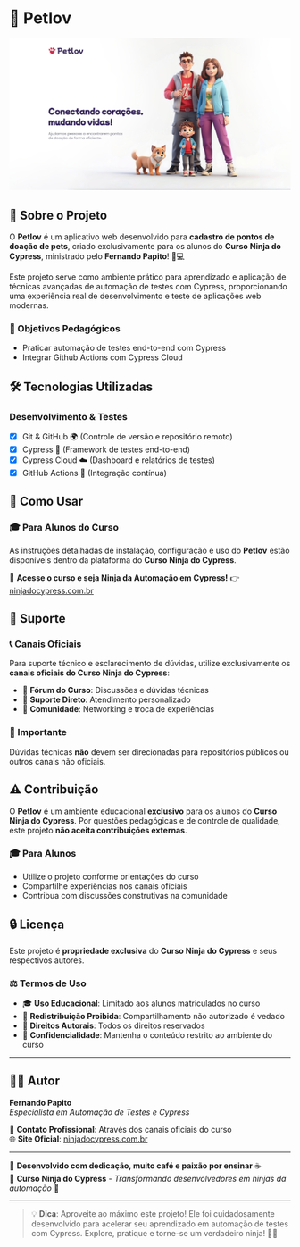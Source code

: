 # 🐶 Petlov

![Petlov Cover](.github/cover.png)

## 🚀 Sobre o Projeto

O **Petlov** é um aplicativo web desenvolvido para **cadastro de pontos de doação de pets**, criado exclusivamente para os alunos do **Curso Ninja do Cypress**, ministrado pelo **Fernando Papito**! 🥷💻

Este projeto serve como ambiente prático para aprendizado e aplicação de técnicas avançadas de automação de testes com Cypress, proporcionando uma experiência real de desenvolvimento e teste de aplicações web modernas.

### 🎯 Objetivos Pedagógicos

- Praticar automação de testes end-to-end com Cypress
- Integrar Github Actions com Cypress Cloud

## 🛠️ Tecnologias Utilizadas

### Desenvolvimento & Testes
- [x] Git & GitHub 🌍 (Controle de versão e repositório remoto)
- [x] Cypress 🧪 (Framework de testes end-to-end)
- [x] Cypress Cloud ☁️ (Dashboard e relatórios de testes)
- [x] GitHub Actions 🔄 (Integração contínua)

## 📖 Como Usar

### 🎓 Para Alunos do Curso

As instruções detalhadas de instalação, configuração e uso do **Petlov** estão disponíveis dentro da plataforma do **Curso Ninja do Cypress**.

🔗 **Acesse o curso e seja Ninja da Automação em Cypress!** 👉 [ninjadocypress.com.br](https://ninjadocypress.com.br)

## 💬 Suporte

### 📞 Canais Oficiais

Para suporte técnico e esclarecimento de dúvidas, utilize exclusivamente os **canais oficiais do Curso Ninja do Cypress**:

- 💬 **Fórum do Curso**: Discussões e dúvidas técnicas
- 📧 **Suporte Direto**: Atendimento personalizado
- 📱 **Comunidade**: Networking e troca de experiências

### 🚫 Importante

Dúvidas técnicas **não** devem ser direcionadas para repositórios públicos ou outros canais não oficiais.

## ⚠️ Contribuição

O **Petlov** é um ambiente educacional **exclusivo** para os alunos do **Curso Ninja do Cypress**. Por questões pedagógicas e de controle de qualidade, este projeto **não aceita contribuições externas**.

### 🎓 Para Alunos

- Utilize o projeto conforme orientações do curso
- Compartilhe experiências nos canais oficiais
- Contribua com discussões construtivas na comunidade

## 🔒 Licença

Este projeto é **propriedade exclusiva** do **Curso Ninja do Cypress** e seus respectivos autores.

### ⚖️ Termos de Uso

- 🎓 **Uso Educacional**: Limitado aos alunos matriculados no curso
- 🚫 **Redistribuição Proibida**: Compartilhamento não autorizado é vedado
- 📝 **Direitos Autorais**: Todos os direitos reservados
- 🔐 **Confidencialidade**: Mantenha o conteúdo restrito ao ambiente do curso

---

## 👨‍💻 Autor

**Fernando Papito**  
*Especialista em Automação de Testes e Cypress*

📧 **Contato Profissional**: Através dos canais oficiais do curso  
🌐 **Site Oficial**: [ninjadocypress.com.br](https://ninjadocypress.com.br)

---

💙 **Desenvolvido com dedicação, muito café e paixão por ensinar** ☕  
🚀 **Curso Ninja do Cypress** - *Transformando desenvolvedores em ninjas da automação* 🥷

---

> 💡 **Dica**: Aproveite ao máximo este projeto! Ele foi cuidadosamente desenvolvido para acelerar seu aprendizado em automação de testes com Cypress. Explore, pratique e torne-se um verdadeiro ninja! 🥋✨